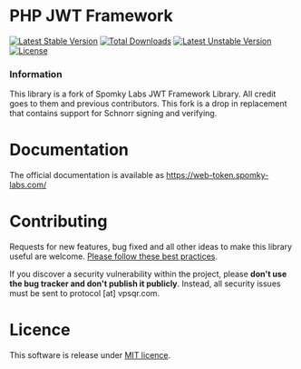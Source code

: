 PHP JWT Framework
=================

[![Latest Stable Version](https://poser.pugx.org/public-square/jwt-framework-schnorr/v/stable.png)](https://packagist.org/packages/public-square/jwt-framework-schnorr)
[![Total Downloads](https://poser.pugx.org/public-square/jwt-framework-schnorr/downloads.png)](https://packagist.org/packages/public-square/jwt-framework-schnorr)
[![Latest Unstable Version](https://poser.pugx.org/public-square/jwt-framework-schnorr/v/unstable.png)](https://packagist.org/packages/public-square/jwt-framework-schnorr)
[![License](https://poser.pugx.org/public-square/jwt-framework-schnorr/license.png)](https://packagist.org/packages/public-square/jwt-framework-schnorr)

### Information

This library is a fork of Spomky Labs JWT Framework Library. All credit goes to them and previous contributors.
This fork is a drop in replacement that contains support for Schnorr signing and verifying.

# Documentation

The official documentation is available as https://web-token.spomky-labs.com/

# Contributing

Requests for new features, bug fixed and all other ideas to make this library useful are welcome. [Please follow these best practices](doc/Contributing.md).

If you discover a security vulnerability within the project, please **don't use the bug tracker and don't publish it publicly**.
Instead, all security issues must be sent to protocol [at] vpsqr.com.

# Licence

This software is release under [MIT licence](LICENSE).
